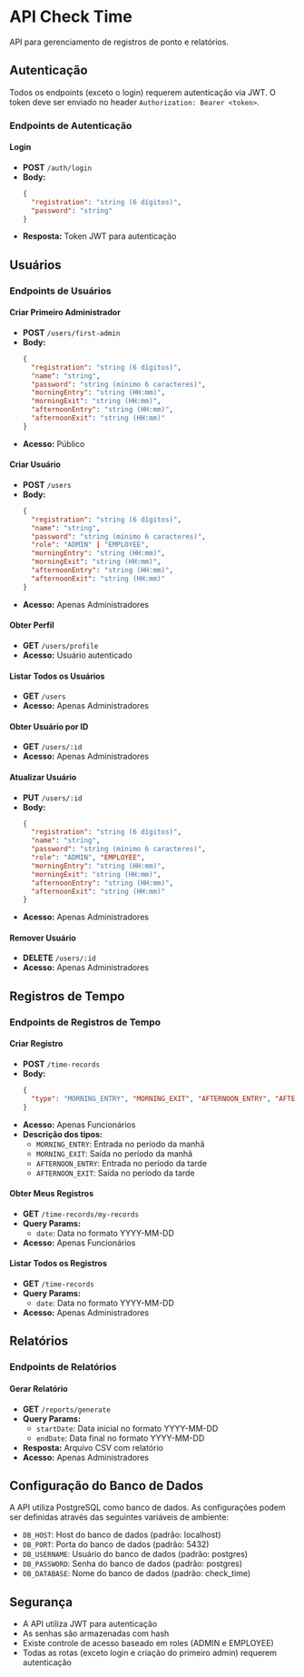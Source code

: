 # API Check Time

API para gerenciamento de registros de ponto e relatórios.

## Autenticação

Todos os endpoints (exceto o login) requerem autenticação via JWT. O token deve ser enviado no header `Authorization: Bearer <token>`.

### Endpoints de Autenticação

#### Login
- **POST** `/auth/login`
- **Body:**
  ```json
  {
    "registration": "string (6 dígitos)",
    "password": "string"
  }
  ```
- **Resposta:** Token JWT para autenticação

## Usuários

### Endpoints de Usuários

#### Criar Primeiro Administrador
- **POST** `/users/first-admin`
- **Body:**
  ```json
  {
    "registration": "string (6 dígitos)",
    "name": "string",
    "password": "string (mínimo 6 caracteres)",
    "morningEntry": "string (HH:mm)",
    "morningExit": "string (HH:mm)",
    "afternoonEntry": "string (HH:mm)",
    "afternoonExit": "string (HH:mm)"
  }
  ```
- **Acesso:** Público

#### Criar Usuário
- **POST** `/users`
- **Body:**
  ```json
  {
    "registration": "string (6 dígitos)",
    "name": "string",
    "password": "string (mínimo 6 caracteres)",
    "role": "ADMIN" | "EMPLOYEE",
    "morningEntry": "string (HH:mm)",
    "morningExit": "string (HH:mm)",
    "afternoonEntry": "string (HH:mm)",
    "afternoonExit": "string (HH:mm)"
  }
  ```
- **Acesso:** Apenas Administradores

#### Obter Perfil
- **GET** `/users/profile`
- **Acesso:** Usuário autenticado

#### Listar Todos os Usuários
- **GET** `/users`
- **Acesso:** Apenas Administradores

#### Obter Usuário por ID
- **GET** `/users/:id`
- **Acesso:** Apenas Administradores

#### Atualizar Usuário
- **PUT** `/users/:id`
- **Body:**
  ```json
  {
    "registration": "string (6 dígitos)",
    "name": "string",
    "password": "string (mínimo 6 caracteres)",
    "role": "ADMIN", "EMPLOYEE",
    "morningEntry": "string (HH:mm)",
    "morningExit": "string (HH:mm)",
    "afternoonEntry": "string (HH:mm)",
    "afternoonExit": "string (HH:mm)"
  }
  ```
- **Acesso:** Apenas Administradores

#### Remover Usuário
- **DELETE** `/users/:id`
- **Acesso:** Apenas Administradores

## Registros de Tempo

### Endpoints de Registros de Tempo

#### Criar Registro
- **POST** `/time-records`
- **Body:**
  ```json
  {
    "type": "MORNING_ENTRY", "MORNING_EXIT", "AFTERNOON_ENTRY", "AFTERNOON_EXIT"
  }
  ```
- **Acesso:** Apenas Funcionários
- **Descrição dos tipos:**
  - `MORNING_ENTRY`: Entrada no período da manhã
  - `MORNING_EXIT`: Saída no período da manhã
  - `AFTERNOON_ENTRY`: Entrada no período da tarde
  - `AFTERNOON_EXIT`: Saída no período da tarde

#### Obter Meus Registros
- **GET** `/time-records/my-records`
- **Query Params:**
  - `date`: Data no formato YYYY-MM-DD
- **Acesso:** Apenas Funcionários

#### Listar Todos os Registros
- **GET** `/time-records`
- **Query Params:**
  - `date`: Data no formato YYYY-MM-DD
- **Acesso:** Apenas Administradores

## Relatórios

### Endpoints de Relatórios

#### Gerar Relatório
- **GET** `/reports/generate`
- **Query Params:**
  - `startDate`: Data inicial no formato YYYY-MM-DD
  - `endDate`: Data final no formato YYYY-MM-DD
- **Resposta:** Arquivo CSV com relatório
- **Acesso:** Apenas Administradores

## Configuração do Banco de Dados

A API utiliza PostgreSQL como banco de dados. As configurações podem ser definidas através das seguintes variáveis de ambiente:

- `DB_HOST`: Host do banco de dados (padrão: localhost)
- `DB_PORT`: Porta do banco de dados (padrão: 5432)
- `DB_USERNAME`: Usuário do banco de dados (padrão: postgres)
- `DB_PASSWORD`: Senha do banco de dados (padrão: postgres)
- `DB_DATABASE`: Nome do banco de dados (padrão: check_time)

## Segurança

- A API utiliza JWT para autenticação
- As senhas são armazenadas com hash
- Existe controle de acesso baseado em roles (ADMIN e EMPLOYEE)
- Todas as rotas (exceto login e criação do primeiro admin) requerem autenticação

